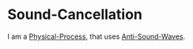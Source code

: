 # Sound-Cancellation

I am a [Physical-Process](10000042.md), that uses [Anti-Sound-Waves](10000066.md).
